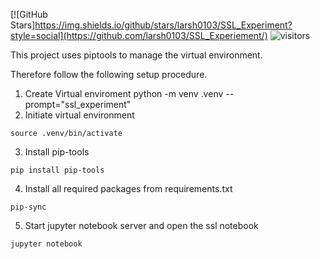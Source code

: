 [![GitHub Stars]https://img.shields.io/github/stars/larsh0103/SSL_Experiment?style=social](https://github.com/larsh0103/SSL_Experiement/)
![visitors](https://visitor-badge.glitch.me/badge?page_id=larsh0103/SSL_Experiment)

This project uses piptools to manage the virtual environment.

Therefore follow the following setup procedure.


1. Create Virtual enviroment
python -m venv .venv --prompt="ssl_experiment"
2. Initiate virtual environment
```
source .venv/bin/activate
```
3. Install pip-tools
```
pip install pip-tools
```
4. Install all required packages from requirements.txt
```
pip-sync
``` 
5. Start jupyter notebook server and open the ssl notebook
```
jupyter notebook
```

